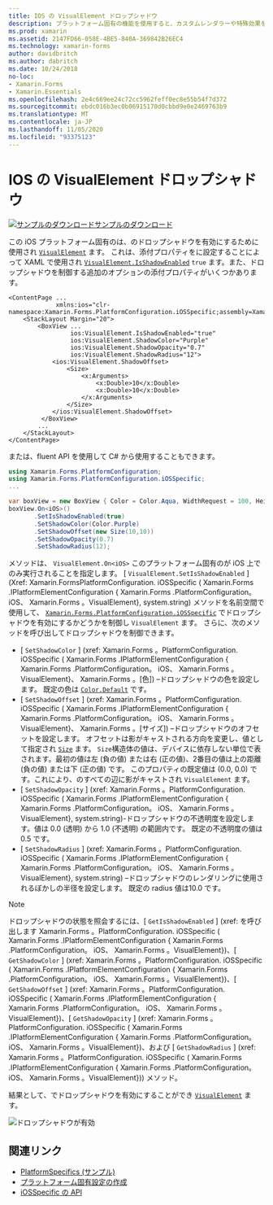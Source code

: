 ```yaml
---
title: IOS の VisualElement ドロップシャドウ
description: プラットフォーム固有の機能を使用すると、カスタムレンダラーや特殊効果を実装することなく、特定のプラットフォームでのみ使用できる機能を使用できます。 この記事では、VisualElement でドロップシャドウを有効にする iOS プラットフォーム固有のを使用する方法について説明します。
ms.prod: xamarin
ms.assetid: 2147FD66-058E-4BE5-840A-369842B26EC4
ms.technology: xamarin-forms
author: davidbritch
ms.author: dabritch
ms.date: 10/24/2018
no-loc:
- Xamarin.Forms
- Xamarin.Essentials
ms.openlocfilehash: 2e4c669ee24c72cc5962feff0ec8e55b54f7d372
ms.sourcegitcommit: ebdc016b3ec0b06915170d0cbbd9e0e2469763b9
ms.translationtype: MT
ms.contentlocale: ja-JP
ms.lasthandoff: 11/05/2020
ms.locfileid: "93375123"
---
```

# <a name="visualelement-drop-shadows-on-ios"></a>IOS の VisualElement ドロップシャドウ

[![サンプルのダウンロード](~/media/shared/download.png)サンプルのダウンロード](/samples/xamarin/xamarin-forms-samples/userinterface-platformspecifics)

この iOS プラットフォーム固有のは、のドロップシャドウを有効にするために使用され [`VisualElement`](xref:Xamarin.Forms.VisualElement) ます。 これは、添付プロパティをに設定することによって XAML で使用され [`VisualElement.IsShadowEnabled`](xref:Xamarin.Forms.PlatformConfiguration.iOSSpecific.VisualElement.IsShadowEnabledProperty) `true` ます。また、ドロップシャドウを制御する追加のオプションの添付プロパティがいくつかあります。

```xaml
<ContentPage ...
             xmlns:ios="clr-namespace:Xamarin.Forms.PlatformConfiguration.iOSSpecific;assembly=Xamarin.Forms.Core">
    <StackLayout Margin="20">
        <BoxView ...
                 ios:VisualElement.IsShadowEnabled="true"
                 ios:VisualElement.ShadowColor="Purple"
                 ios:VisualElement.ShadowOpacity="0.7"
                 ios:VisualElement.ShadowRadius="12">
            <ios:VisualElement.ShadowOffset>
                <Size>
                    <x:Arguments>
                        <x:Double>10</x:Double>
                        <x:Double>10</x:Double>
                    </x:Arguments>
                </Size>
            </ios:VisualElement.ShadowOffset>
         </BoxView>
        ...
    </StackLayout>
</ContentPage>
```

または、fluent API を使用して C# から使用することもできます。

```csharp
using Xamarin.Forms.PlatformConfiguration;
using Xamarin.Forms.PlatformConfiguration.iOSSpecific;
...

var boxView = new BoxView { Color = Color.Aqua, WidthRequest = 100, HeightRequest = 100 };
boxView.On<iOS>()
       .SetIsShadowEnabled(true)
       .SetShadowColor(Color.Purple)
       .SetShadowOffset(new Size(10,10))
       .SetShadowOpacity(0.7)
       .SetShadowRadius(12);
```

メソッドは、 `VisualElement.On<iOS>` このプラットフォーム固有のが iOS 上でのみ実行されることを指定します。 [ `VisualElement.SetIsShadowEnabled` ] (Xref: Xamarin.FormsPlatformConfiguration. iOSSpecific ( Xamarin.Forms .IPlatformElementConfiguration { Xamarin.Forms .PlatformConfiguration。 iOS、 Xamarin.Forms 。VisualElement}, system.string) メソッドを名前空間で使用して、 [`Xamarin.Forms.PlatformConfiguration.iOSSpecific`](xref:Xamarin.Forms.PlatformConfiguration.iOSSpecific) でドロップシャドウを有効にするかどうかを制御し `VisualElement` ます。 さらに、次のメソッドを呼び出してドロップシャドウを制御できます。

- [ `SetShadowColor` ] (xref: Xamarin.Forms 。PlatformConfiguration. iOSSpecific ( Xamarin.Forms .IPlatformElementConfiguration { Xamarin.Forms .PlatformConfiguration。 iOS、 Xamarin.Forms 。VisualElement}、 Xamarin.Forms 。[色]) –ドロップシャドウの色を設定します。 既定の色は [`Color.Default`](xref:Xamarin.Forms.Color.Default*) です。
- [ `SetShadowOffset` ] (xref: Xamarin.Forms 。PlatformConfiguration. iOSSpecific ( Xamarin.Forms .IPlatformElementConfiguration { Xamarin.Forms .PlatformConfiguration。 iOS、 Xamarin.Forms 。VisualElement}、 Xamarin.Forms 。[サイズ]) –ドロップシャドウのオフセットを設定します。 オフセットは影がキャストされる方向を変更し、値として指定され [`Size`](xref:Xamarin.Forms.Size) ます。 `Size`構造体の値は、デバイスに依存しない単位で表されます。最初の値は左 (負の値) または右 (正の値)、2番目の値は上の距離 (負の値) または下 (正の値) です。 このプロパティの既定値は (0.0, 0.0) です。これにより、のすべての辺に影がキャストされ `VisualElement` ます。
- [ `SetShadowOpacity` ] (xref: Xamarin.Forms 。PlatformConfiguration. iOSSpecific ( Xamarin.Forms .IPlatformElementConfiguration { Xamarin.Forms .PlatformConfiguration。 iOS、 Xamarin.Forms 。VisualElement}, system.string)-ドロップシャドウの不透明度を設定します。値は 0.0 (透明) から 1.0 (不透明) の範囲内です。 既定の不透明度の値は0.5 です。
- [ `SetShadowRadius` ] (xref: Xamarin.Forms 。PlatformConfiguration. iOSSpecific ( Xamarin.Forms .IPlatformElementConfiguration { Xamarin.Forms .PlatformConfiguration。 iOS、 Xamarin.Forms 。VisualElement}, system.string) –ドロップシャドウのレンダリングに使用されるぼかしの半径を設定します。 既定の radius 値は10.0 です。

> [!NOTE]
> ドロップシャドウの状態を照会するには、[ `GetIsShadowEnabled` ] (xref: を呼び出します Xamarin.Forms 。PlatformConfiguration. iOSSpecific ( Xamarin.Forms .IPlatformElementConfiguration { Xamarin.Forms .PlatformConfiguration。 iOS、 Xamarin.Forms 。VisualElement})、[ `GetShadowColor` ] (xref: Xamarin.Forms 。PlatformConfiguration. iOSSpecific ( Xamarin.Forms .IPlatformElementConfiguration { Xamarin.Forms .PlatformConfiguration。 iOS、 Xamarin.Forms 。VisualElement})、[ `GetShadowOffset` ] (xref: Xamarin.Forms 。PlatformConfiguration. iOSSpecific ( Xamarin.Forms .IPlatformElementConfiguration { Xamarin.Forms .PlatformConfiguration。 iOS、 Xamarin.Forms 。VisualElement})、[ `GetShadowOpacity` ] (xref: Xamarin.Forms 。PlatformConfiguration. iOSSpecific ( Xamarin.Forms .IPlatformElementConfiguration { Xamarin.Forms .PlatformConfiguration。 iOS、 Xamarin.Forms 。VisualElement})、および [ `GetShadowRadius` ] (xref: Xamarin.Forms 。PlatformConfiguration. iOSSpecific ( Xamarin.Forms .IPlatformElementConfiguration { Xamarin.Forms .PlatformConfiguration。 iOS、 Xamarin.Forms 。VisualElement})) メソッド。

結果として、でドロップシャドウを有効にすることができ [`VisualElement`](xref:Xamarin.Forms.VisualElement) ます。

![ドロップシャドウが有効](drop-shadow-images/drop-shadow.png)

## <a name="related-links"></a>関連リンク

- [PlatformSpecifics (サンプル)](/samples/xamarin/xamarin-forms-samples/userinterface-platformspecifics)
- [プラットフォーム固有設定の作成](~/xamarin-forms/platform/platform-specifics/index.md#creating-platform-specifics)
- [iOSSpecific の API](xref:Xamarin.Forms.PlatformConfiguration.iOSSpecific)